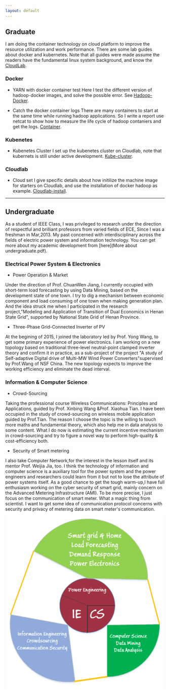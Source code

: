 ```yaml
---
layout: default
---
```


## Graduate 
I am doing the container technology on cloud platform to improve the resource utilization and work performance. There are some lab guides about docker and kubernetes. Note that all guides were made assume the readers have the fundamental linux system background, and know the [CloudLab](https://cloudlab.us/).

### Docker
* YARN with docker container test
Here I test the different version of hadoop-docker images, and solve the possible error. See [Hadoop-Docker](Hadoop-Docker.pdf).

* Catch the docker container logs 
There are many containers to start at the same time while running hadoop applications. So I write a report use netcat to show how to measure the life cycle of hadoop contaniers and get the logs. [Container](Container-log.pdf).

### Kubenetes 
* Kubenetes Cluster
I set up the kubenetes cluster on Cloudlab, note that kubernets is still under active development. [Kube-cluster](kube-cluster.pdf).

### Cloudlab
* Cloud set
I give specific details about how initilize the machine image for starters on Cloudlab, and use the installation of docker hadoop as example. [Cloudlab-install](Cloudlab-install.pdf).

---

## Undergraduate
As a student of IEEE Class, I was privileged to research under the direction of respectful and brilliant professors from varied fields of ECE, Since I was a freshman in Mar,2013. My past concerned with interdisciplinary across the fields of electric power system and information technology. You can get more about my academic development from [here](More about undergraduate.pdf).

### Electrical Power System & Electronics
* Power Operation & Market

Under the direction of Prof. ChuanWen Jiang, I currently occupied with short-term load forecasting by using Data Mining, based on the development state of one town. I try to dig a mechanism between economic component and load consuming of one town when making generation plan. And the idea struck me when I participated in the research project,"Modeling and Application of Transition of Dual Economics in Henan State Grid", supported by National State Grid of Henan Province.

* Three-Phase Grid-Connected Inverter of PV

At the begining of 2015, I joined the laboratory led by Prof. Yong Wang, to get some primary experience of power electronics. I am working on a new topology based on traditional three-level neutral-point clamped inverter theory and confirm it in practice, as a sub-project of the project "A study of Self-adaptive Digital drive of Multi-MW Wind Power Converters"supervised by Prof.Wang of NSF China. The new topology expects to improve the working efficiency and eliminate the dead interval.

### Information & Computer Science
* Crowd-Sourcing

Taking the professional course Wireless Communications: Principles and Applications, guided by Prof. Xinbing Wang &Prof. Xiaohua Tian. I have been occupied in the study of crowd-sourcing on wireless mobile application guided by Prof.Tian. The reason I choose the topic is the willing to touch more maths and fundamental theory, which also help me in data analysis to some content. What I do now is estimating the current incentive mechanism in crowd-sourcing and try to figure a novel way to perform high-quality & cost-efficiency both. 

* Security of Smart metering

I also take Computer Network,for the interest in the lesson itself and its mentor Prof. Weijia Jia, too. I think the technology of information and computer science is a auxiliary tool for the power system and the power engineers and researchers could learn from it but not to lose the attribute of power systems itself. As a good chance to get the tough warm-up,I have full enthusiasm working on the cyber security of smart grid, mainly concern on the Advanced Metering Infrastructure (AMI). To be more precise, I just focus on the communication of smart meter. What a magic thing from scientist. I want to get some idea of communication protocol concerns with security and privacy of metering data on smart meter's communication. 
<img class="profile-picture" src="component.png">
